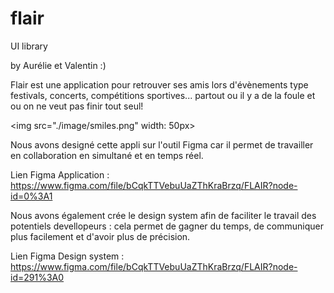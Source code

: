 # flair

UI library

 by Aurélie et Valentin :)
 
 Flair est une application pour retrouver ses amis lors d'évènements type festivals, concerts, compétitions sportives... partout ou il y a de la foule et ou on ne veut pas finir tout seul!  

 <img src="./image/smiles.png" width: 50px>
 
 Nous avons designé cette appli sur l'outil Figma car il permet de travailler en collaboration en simultané et en temps réel.
 
 Lien Figma Application : https://www.figma.com/file/bCqkTTVebuUaZThKraBrzq/FLAIR?node-id=0%3A1
 
 Nous avons également crée le design system afin de faciliter le travail des potentiels devellopeurs : cela permet de gagner du temps, de communiquer plus facilement et d'avoir plus de précision.
 
Lien Figma Design system : https://www.figma.com/file/bCqkTTVebuUaZThKraBrzq/FLAIR?node-id=291%3A0
 
 
 
